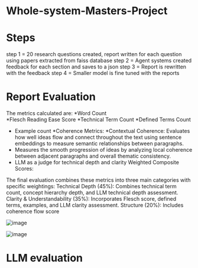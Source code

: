 # Whole-system-Masters-Project


# Steps

step 1 = 20 research questions created, report written for each question using papers extracted from faiss database
step 2 = Agent systems created feedback for each section and saves to a json 
step 3 = Report is rewritten with the feedback
step 4 = Smaller model is fine tuned with the reports

# Report Evaluation

The metrics calculated are: 
*Word Count    
*Flesch Reading Ease Score
*Technical Term Count
*Defined Terms Count 
* Example count
*Coherence Metrics:
*Contextual Coherence: Evaluates how well ideas flow and connect throughout the text using sentence embeddings to measure semantic relationships between paragraphs.
* Measures the smooth progression of ideas by analyzing local coherence between adjacent paragraphs and overall thematic consistency.
* LLM as a judge for technical depth and clarity 
Weighted Composite Scores:

The final evaluation combines these metrics into three main categories with specific weightings:
Technical Depth (45%): Combines technical term count, concept hierarchy depth, and LLM technical depth assessment.
Clarity & Understandability (35%): Incorporates Flesch score, defined terms, examples, and LLM clarity assessment.
Structure (20%): Includes coherence flow score

![image](https://github.com/user-attachments/assets/b1ad2aa7-c1cc-4a69-829b-4ccde9c74a92)


![image](https://github.com/user-attachments/assets/ff800367-c48c-41e6-9cbf-692e40ae1ecf)


# LLM evaluation




